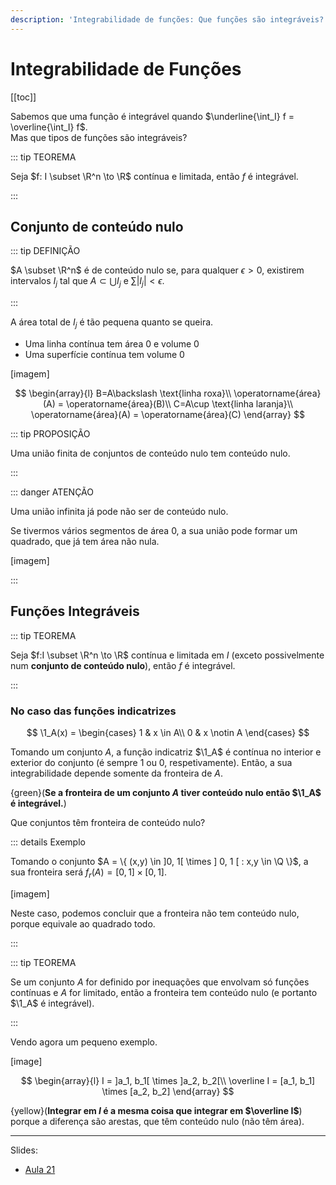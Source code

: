 ```yaml
---
description: 'Integrabilidade de funções: Que funções são integráveis?'
---
```


# Integrabilidade de Funções

[[toc]]

Sabemos que uma função é integrável quando $\underline{\int_I} f = \overline{\int_I} f$.  
Mas que tipos de funções são integráveis?

::: tip TEOREMA

Seja $f: I \subset \R^n \to \R$ contínua e limitada,
então $f$ é integrável.

:::

## Conjunto de conteúdo nulo

::: tip DEFINIÇÃO

$A \subset \R^n$ é de conteúdo nulo se, para qualquer $\epsilon > 0$, existirem intervalos $I_j$
tal que $A \subset \bigcup I_j$ e $\sum |I_j| < \epsilon$.

:::

A área total de $I_j$ é tão pequena quanto se queira.

- Uma linha contínua tem área 0 e volume 0
- Uma superfície contínua tem volume 0

[imagem]

$$
\begin{array}{l}
B=A\backslash \text{linha roxa}\\
\operatorname{área}(A) = \operatorname{área}(B)\\
C=A\cup \text{linha laranja}\\
\operatorname{área}(A) = \operatorname{área}(C)
\end{array}
$$

::: tip PROPOSIÇÃO

Uma união finita de conjuntos de conteúdo nulo tem conteúdo nulo.

:::

::: danger ATENÇÃO

Uma união infinita já pode não ser de conteúdo nulo.

Se tivermos vários segmentos de área 0, a sua união pode formar um quadrado, que já tem área não nula.

[imagem]

:::

## Funções Integráveis

::: tip TEOREMA

Seja $f:I \subset \R^n \to \R$ contínua e limitada em $I$
(exceto possivelmente num **conjunto de conteúdo nulo**),
então $f$ é integrável.

:::

### No caso das funções indicatrizes

$$
\1_A(x) = \begin{cases}
1 & x \in A\\
0 & x \notin A
\end{cases}
$$

Tomando um conjunto $A$, a função indicatriz $\1_A$ é contínua no interior e exterior do conjunto (é sempre 1 ou 0, respetivamente).
Então, a sua integrabilidade depende somente da fronteira de $A$.

{green}(**Se a fronteira de um conjunto $A$ tiver conteúdo nulo então $\1_A$ é integrável.**)

Que conjuntos têm fronteira de conteúdo nulo?

::: details Exemplo

Tomando o conjunto $A = \{ (x,y) \in ]0, 1[ \times ] 0, 1 [ : x,y \in \Q \}$,
a sua fronteira será
$f_r(A) = [0,1] \times [0,1]$.

[imagem]

Neste caso, podemos concluir que a fronteira não tem conteúdo nulo, porque equivale ao quadrado todo.

:::

::: tip TEOREMA

Se um conjunto $A$ for definido por inequações que envolvam só funções contínuas e $A$ for limitado, então
a fronteira tem conteúdo nulo (e portanto $\1_A$ é integrável).

:::

Vendo agora um pequeno exemplo.

[image]

$$
\begin{array}{l}
I = ]a_1, b_1[ \times ]a_2, b_2[\\
\overline I = [a_1, b_1] \times [a_2, b_2]
\end{array}
$$

{yellow}(**Integrar em $I$ é a mesma coisa que integrar em $\overline I$**) porque a diferença são arestas,
que têm conteúdo nulo (não têm área).

---

Slides:

- [Aula 21](https://drive.google.com/file/d/1UZdMCK4g5bBHPECAcop5oTcbxfPz8B84/view?usp=sharing)
